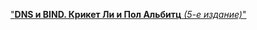 ["**DNS и BIND. Крикет Ли и Пол Альбитц** _(5-е издание)_"](https://drive.google.com/file/d/1xvT1QVDfYgYPMQPpWDpkNpga9yKWdIVf)
